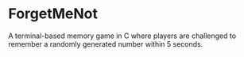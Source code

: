 # ForgetMeNot
A terminal-based memory game in C where players are challenged to remember a randomly generated number within 5 seconds.
